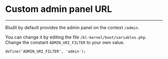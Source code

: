 # Custom admin panel URL
<!-- Position: 3 -->
---
Bludit by default provides the admin panel on the context `/admin`.

You can change it by editing the file `/bl-kernel/boot/variables.php`. Change the constant `ADMIN_URI_FILTER` to your own value.

<pre><code data-language="php">define('ADMIN_URI_FILTER', 'admin');</code></pre>
